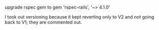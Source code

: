 upgrade rspec gem to gem 'rspec-rails', '~> 4.1.0'

I took out versioning because it kept reverting only to V2 and not going back to V1; they are commented out.